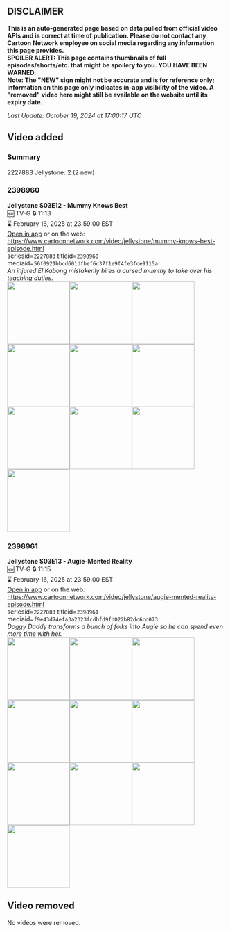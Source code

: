 ## DISCLAIMER
**This is an auto-generated page based on data pulled from official video APIs and is correct at time of publication. Please do not contact any Cartoon Network employee on social media regarding any information this page provides.**  
**SPOILER ALERT: This page contains thumbnails of full episodes/shorts/etc. that might be spoilery to you. YOU HAVE BEEN WARNED.**  
**Note: The "NEW" sign might not be accurate and is for reference only; information on this page only indicates in-app visibility of the video. A "removed" video here might still be available on the website until its expiry date.**  

_Last Update: October 19, 2024 at 17:00:17 UTC_
## Video added
### Summary
2227883 Jellystone: 2 (2 new)  
### 2398960
**Jellystone S03E12 - Mummy Knows Best**  
🆕 TV-G 🔒 11:13  
⌛ February 16, 2025 at 23:59:00 EST  
[Open in app](https://cnvideo.sercomkc.org/redirector.html?type=cnapp&seriesid=2227883&titleid=2398960&mediaid=56f0921bbcd601dfbef6c37f1e9f4fe3fce9115a) or on the web: https://www.cartoonnetwork.com/video/jellystone/mummy-knows-best-episode.html  
seriesid=`2227883` titleid=`2398960` mediaid=`56f0921bbcd601dfbef6c37f1e9f4fe3fce9115a`  
_An injured El Kabong mistakenly hires a cursed mummy to take over his teaching duties._  
<a href="https://s3.amazonaws.com/cartoonorchestrator/2398960_001_1280x720.jpg"><img src="https://s3.amazonaws.com/cartoonorchestrator/2398960_001_640x360.jpg" height="144px" /></a><a href="https://s3.amazonaws.com/cartoonorchestrator/2398960_002_1280x720.jpg"><img src="https://s3.amazonaws.com/cartoonorchestrator/2398960_002_640x360.jpg" height="144px" /></a><a href="https://s3.amazonaws.com/cartoonorchestrator/2398960_003_1280x720.jpg"><img src="https://s3.amazonaws.com/cartoonorchestrator/2398960_003_640x360.jpg" height="144px" /></a><a href="https://s3.amazonaws.com/cartoonorchestrator/2398960_004_1280x720.jpg"><img src="https://s3.amazonaws.com/cartoonorchestrator/2398960_004_640x360.jpg" height="144px" /></a><a href="https://s3.amazonaws.com/cartoonorchestrator/2398960_005_1280x720.jpg"><img src="https://s3.amazonaws.com/cartoonorchestrator/2398960_005_640x360.jpg" height="144px" /></a><a href="https://s3.amazonaws.com/cartoonorchestrator/2398960_006_1280x720.jpg"><img src="https://s3.amazonaws.com/cartoonorchestrator/2398960_006_640x360.jpg" height="144px" /></a><a href="https://s3.amazonaws.com/cartoonorchestrator/2398960_007_1280x720.jpg"><img src="https://s3.amazonaws.com/cartoonorchestrator/2398960_007_640x360.jpg" height="144px" /></a><a href="https://s3.amazonaws.com/cartoonorchestrator/2398960_008_1280x720.jpg"><img src="https://s3.amazonaws.com/cartoonorchestrator/2398960_008_640x360.jpg" height="144px" /></a><a href="https://s3.amazonaws.com/cartoonorchestrator/2398960_009_1280x720.jpg"><img src="https://s3.amazonaws.com/cartoonorchestrator/2398960_009_640x360.jpg" height="144px" /></a><a href="https://s3.amazonaws.com/cartoonorchestrator/2398960_010_1280x720.jpg"><img src="https://s3.amazonaws.com/cartoonorchestrator/2398960_010_640x360.jpg" height="144px" /></a>
### 2398961
**Jellystone S03E13 - Augie-Mented Reality**  
🆕 TV-G 🔒 11:15  
⌛ February 16, 2025 at 23:59:00 EST  
[Open in app](https://cnvideo.sercomkc.org/redirector.html?type=cnapp&seriesid=2227883&titleid=2398961&mediaid=f9e43d74efa3a2323fcdbfd9fd022b82dc6cd073) or on the web: https://www.cartoonnetwork.com/video/jellystone/augie-mented-reality-episode.html  
seriesid=`2227883` titleid=`2398961` mediaid=`f9e43d74efa3a2323fcdbfd9fd022b82dc6cd073`  
_Doggy Daddy transforms a bunch of folks into Augie so he can spend even more time with her._  
<a href="https://s3.amazonaws.com/cartoonorchestrator/2398961_001_1280x720.jpg"><img src="https://s3.amazonaws.com/cartoonorchestrator/2398961_001_640x360.jpg" height="144px" /></a><a href="https://s3.amazonaws.com/cartoonorchestrator/2398961_002_1280x720.jpg"><img src="https://s3.amazonaws.com/cartoonorchestrator/2398961_002_640x360.jpg" height="144px" /></a><a href="https://s3.amazonaws.com/cartoonorchestrator/2398961_003_1280x720.jpg"><img src="https://s3.amazonaws.com/cartoonorchestrator/2398961_003_640x360.jpg" height="144px" /></a><a href="https://s3.amazonaws.com/cartoonorchestrator/2398961_004_1280x720.jpg"><img src="https://s3.amazonaws.com/cartoonorchestrator/2398961_004_640x360.jpg" height="144px" /></a><a href="https://s3.amazonaws.com/cartoonorchestrator/2398961_005_1280x720.jpg"><img src="https://s3.amazonaws.com/cartoonorchestrator/2398961_005_640x360.jpg" height="144px" /></a><a href="https://s3.amazonaws.com/cartoonorchestrator/2398961_006_1280x720.jpg"><img src="https://s3.amazonaws.com/cartoonorchestrator/2398961_006_640x360.jpg" height="144px" /></a><a href="https://s3.amazonaws.com/cartoonorchestrator/2398961_007_1280x720.jpg"><img src="https://s3.amazonaws.com/cartoonorchestrator/2398961_007_640x360.jpg" height="144px" /></a><a href="https://s3.amazonaws.com/cartoonorchestrator/2398961_008_1280x720.jpg"><img src="https://s3.amazonaws.com/cartoonorchestrator/2398961_008_640x360.jpg" height="144px" /></a><a href="https://s3.amazonaws.com/cartoonorchestrator/2398961_009_1280x720.jpg"><img src="https://s3.amazonaws.com/cartoonorchestrator/2398961_009_640x360.jpg" height="144px" /></a><a href="https://s3.amazonaws.com/cartoonorchestrator/2398961_010_1280x720.jpg"><img src="https://s3.amazonaws.com/cartoonorchestrator/2398961_010_640x360.jpg" height="144px" /></a>
## Video removed
No videos were removed.  
